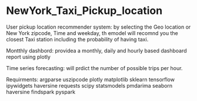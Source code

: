 # NewYork_Taxi_Pickup_location



User pickup location recommender system: by selecting the Geo location or New York zipcode, Time and weekday, th emodel will recomnd you the closest Taxi station including the probability of having taxi. 

Montthly dashbord: providea a monthly, daily and hourly based dashboard report using plotly

Time series forecasting: will prdict the number of possible trips per hour. 

Requirments:
argparse
uszipcode
plotly
matplotlib
sklearn
tensorflow
ipywidgets
haversine
requests
scipy
statsmodels
pmdarima
seaborn
haversine
findspark
pyspark

